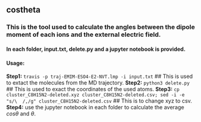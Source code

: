 ## costheta

### This is the tool used to calculate the angles between the dipole moment of each ions and the external electric field. 

#### In each folder, input.txt, delete.py and a jupyter notebook is provided.

#### Usage:
**Step1:** `travis -p traj-EMIM-ESO4-E2-NVT.lmp -i input.txt` ## This is used to extact the molecules from the MD trajectory.
**Step2:** `python3 delete.py` ## This is used to exact the coordinates of the used atoms.
**Step3:** `cp cluster_C8H15N2-deleted.xyz cluster_C8H15N2-deleted.csv; sed -i -e "s/\  /,/g" cluster_C8H15N2-deleted.csv` ## This is to change xyz to csv. 
**Step4:** use the jupyter notebook in each folder to calculate the average $cos\theta$ and $\theta$.
